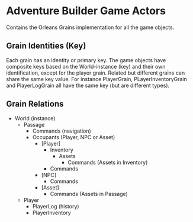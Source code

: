 # Adventure Builder Game Actors

Contains the Orleans Grains implementation for all the game objects.


## Grain Identities (Key)

Each grain has an identity or primary key. The game objects have composite keys based on the World-instance (key) and their own identification, except for the player grain. Related but different grains can share the same key value. For instance PlayerGrain, PLayerInventoryGrain and PlayerLogGrain all have the same key (but are different types).


## Grain Relations

- World (instance)
  - Passage
    - Commands (navigation)
    - Occupants (Player, NPC or Asset)
      - [Player]
        - Inventory
          - Assets
            - Commands  (Assets in Inventory)
        - Commands
      - [NPC]
        - Commands
      - [Asset]
        - Commands (Assets in Passage)
  - Player
    - PlayerLog (history)
    - PlayerInventory
